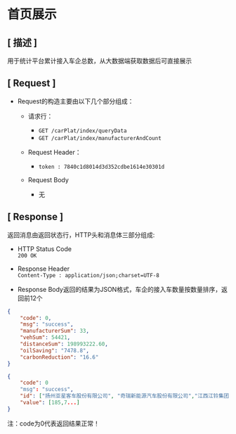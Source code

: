 # 首页展示

## [ 描述 ]

用于统计平台累计接入车企总数，从大数据端获取数据后可直接展示

## [ Request ]

+ Request的构造主要由以下几个部分组成：
  + 请求行：
    + `GET /carPlat/index/queryData`
    + `GET /carPlat/index/manufacturerAndCount`

  + Request Header：
    + `token : 7840c1d8014d3d352cdbe1614e30301d`

  + Request Body
    + 无

## [ Response ]

返回消息由返回状态行，HTTP头和消息体三部分组成:

+ HTTP Status Code  
`200 OK`

+ Response Header  
`Content-Type : application/json;charset=UTF-8`

+ Response Body返回的结果为JSON格式，车企的接入车数量按数量排序，返回前12个

``` json
{
    "code": 0,
    "msg": "success",
    "manufacturerSum": 33,
    "vehSum": 54421,
    "distanceSum": 198993222.60,
    "oilSaving": "7478.8",
    "carbonReduction": "16.6"
}

{
    "code": 0
    "msg": "success",
    "id": ["扬州亚星客车股份有限公司", "奇瑞新能源汽车股份有限公司","江西江铃集团新能源汽车有限公司"...],
    "value": [185,7...]
}
```

注：code为0代表返回结果正常！
